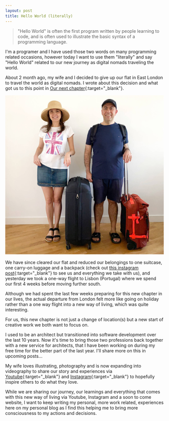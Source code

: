 ```yaml
---
layout: post
title: Hello World (literally)
---
```


> "Hello World" is often the first program written by people learning to code, and is often used to illustrate the basic syntax of a programming language.

I'm a programer and I have used those two words on many programming related occasions, however today I want to use them "literally" and say "Hello World" related to our new journey as digital nomads traveling the world.

About 2 month ago, my wife and I decided to give up our flat in East London to travel the world as digital nomads. I wrote about this decision and what got us to this point in [Our next chapter](https://michaelloistl.com/20200202-our-next-chapter){:target="_blank"}.

![](/assets/posts/2020-03-01-hello-world/hello_world.jpg)

We have since cleared our flat and reduced our belongings to one suitcase, one carry-on luggage and a backpack (check out [this instagram post](https://instagram.com/p/B9KqffYlzJ8){:target="_blank"} to see us and everything we take with us), and yesterday we took a one-way flight to Lisbon (Portugal) where we spend our first 4 weeks before moving further south.

Although we had spent the last few weeks preparing for this new chapter in our lives, the actual departure from London felt more like going on holiday rather than a one way flight into a new way of living, which was quite interesting.

For us, this new chapter is not just a change of location(s) but a new start of creative work we both want to focus on. 

I used to be an architect but transitioned into software development over the last 10 years. Now it's time to bring those two professions back together with a new service for architects, that I have been working on during my free time  for the better part of the last year. I'll share more on this in upcoming posts...

My wife loves illustrating, photography and is now expanding into videography to share our story and experiences via [Youtube](https://www.youtube.com/channel/UC2dzWCzIcp7PkRuGxSH4ATQ){:target="_blank"} and [Instagram](https://www.instagram.com/lauza_and_michael){:target="_blank"} to hopefully inspire others to do what they love.

While we are sharing our journey, our learnings and everything that comes with this new way of living via Youtube, Instagram and a soon to come website, I want to keep writing my personal, more work related, experiences here on my personal blog as I find this helping me to bring more consciousness to my actions and decisions.